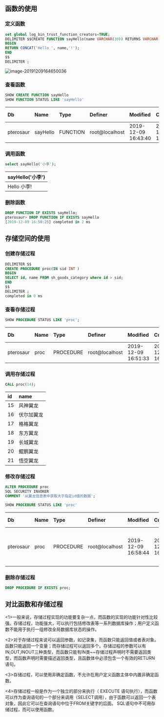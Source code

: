 ## 函数的使用

### 定义函数

```sql
set global log_bin_trust_function_creators=TRUE;
DELIMITER $$CREATE FUNCTION sayHello(name VARCHAR(30)) RETURNS VARCHAR(50)
BEGIN
RETURN CONCAT('Hello ', name,'!');
END
$$
DELIMITER ;
```

![image-20191209164650036](C:\Users\张程鑫\AppData\Roaming\Typora\typora-user-images\image-20191209164650036.png)

### 查看函数

```sql
SHOW CREATE FUNCTION sayHello
SHOW FUNCTION STATUS LIKE 'sayHello'
```

| Db        | Name     | Type     | Definer        | Modified            | Created             | Security\_type | Comment | character\_set\_client | collation\_connection | Database Collation |
| :-------- | :------- | :------- | :------------- | :------------------ | :------------------ | :------------- | :------ | :--------------------- | :-------------------- | :----------------- |
| pterosaur | sayHello | FUNCTION | root@localhost | 2019-12-09 16:43:40 | 2019-12-09 16:43:40 | DEFINER        |         | utf8mb4                | utf8mb4\_0900\_ai\_ci | utf8\_general\_ci  |

### 调用函数

```sql
select sayHello('小李');
```

| sayHello\('小李'\) |
| :----------------- |
| Hello 小李!        |

### 删除函数

```sql
DROP FUNCTION IF EXISTS sayHello;
pterosaur> DROP FUNCTION IF EXISTS sayHello
[2019-12-09 16:50:25] completed in 2 ms
```

## 存储空间的使用

### 创建存储过程

```sql
DELIMITER $$
CREATE PROCEDURE proc(IN sid INT )
BEGIN
SELECT id, name FROM sh_goods_category where id > sid;
END
$$
DELIMITER ;
completed in 0 ms
```


### 查看存储过程

```sql
SHOW PROCEDURE STATUS LIKE 'proc';
```

| Db        | Name | Type      | Definer        | Modified            | Created             | Security\_type | Comment | character\_set\_client | collation\_connection | Database Collation |
| :-------- | :--- | :-------- | :------------- | :------------------ | :------------------ | :------------- | :------ | :--------------------- | :-------------------- | :----------------- |
| pterosaur | proc | PROCEDURE | root@localhost | 2019-12-09 16:51:33 | 2019-12-09 16:51:33 | DEFINER        |         | utf8mb4                | utf8mb4\_0900\_ai\_ci | utf8\_general\_ci  |

### 调用存储过程

```sql
CALL proc(14);

```

| id   | name       |
| :--- | :--------- |
| 15   | 风神翼龙   |
| 16   | 伏尔加翼龙 |
| 17   | 格格翼龙   |
| 18   | 东方翼龙   |
| 19   | 长城翼龙   |
| 20   | 鲲鹏翼龙   |
| 21   | 悟空翼龙   |

### 修改存储过程

```sql
ALTER PROCEDURE proc
SQL SECURITY INVOKER
COMMENT '从翼龙信息表中获取大于指定id值的数据';

SHOW PROCEDURE STATUS LIKE 'proc'
```

| Db        | Name | Type      | Definer        | Modified            | Created             | Security\_type | Comment                              | character\_set\_client | collation\_connection | Database Collation |
| :-------- | :--- | :-------- | :------------- | :------------------ | :------------------ | :------------- | :----------------------------------- | :--------------------- | :-------------------- | :----------------- |
| pterosaur | proc | PROCEDURE | root@localhost | 2019-12-09 16:58:44 | 2019-12-09 16:56:00 | INVOKER        | 从翼龙信息表中获取大于指定id值的数据 | utf8mb4                | utf8mb4\_0900\_ai\_ci | utf8\_general\_ci  |

### 删除存储过程

```sql
DROP PROCEDURE IF EXISTS proc;
```

## 对比函数和存储过程


<1>一般来说，存储过程实现的功能要复杂一点，而函数的实现的功能针对性比较强。存储过程，功能强大，可以执行包括修改表等一系列数据库操作；用户定义函数不能用于执行一组修改全局数据库状态的操作。

<2>对于存储过程来说可以返回参数，如记录集，而函数只能返回值或者表对象。函数只能返回一个变量；而存储过程可以返回多个。存储过程的参数可以有IN,OUT,INOUT三种类型，而函数只能有IN类~~存储过程声明时不需要返回类型，而函数声明时需要描述返回类型，且函数体中必须包含一个有效的RETURN语句。

<3>存储过程，可以使用非确定函数，不允许在用户定义函数主体中内置非确定函数。

<4>存储过程一般是作为一个独立的部分来执行（ EXECUTE 语句执行），而函数可以作为查询语句的一个部分来调用（SELECT调用），由于函数可以返回一个表对象，因此它可以在查询语句中位于FROM关键字的后面。 SQL语句中不可用存储过程，而可以使用函数。


